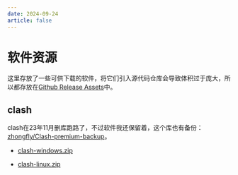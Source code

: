 ```yaml
---
date: 2024-09-24
article: false
---
```


# 软件资源

这里存放了一些可供下载的软件，将它们引入源代码仓库会导致体积过于庞大，所以都存放在[Github Release Assets](https://github.com/246859/246859.github.io/releases/tag/dl)中。

## clash

clash在23年11月删库跑路了，不过软件我还保留着，这个库也有备份：[zhongfly/Clash-premium-backup](https://github.com/zhongfly/Clash-premium-backup)。

* [clash-windows.zip](https://github.com/246859/246859.github.io/releases/download/dl/clash-linux.zip)

* [clash-linux.zip](https://github.com/246859/246859.github.io/releases/download/dl/clash-linux.zip)
